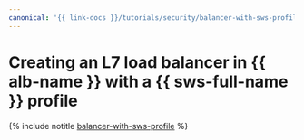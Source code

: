 ```yaml
---
canonical: '{{ link-docs }}/tutorials/security/balancer-with-sws-profile'
---
```


# Creating an L7 load balancer in {{ alb-name }} with a {{ sws-full-name }} profile

{% include notitle [balancer-with-sws-profile](../../_tutorials/security/balancer-with-sws-profile.md) %}
